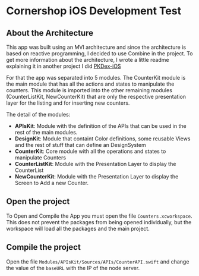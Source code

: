 # Cornershop iOS Development Test

## About the Architecture

This app was built using an MVI architecture and since the architecture is based on reactive programming, I decided to use Combine in the project.
To get more information about the architecture, I wrote a little readme explaining it in another project I did [PKDex-iOS](https://github.com/mzapatae/PKDex-iOS)

For that the app was separated into 5 modules.
The CounterKit module is the main module that has all the actions and states to manipulate the counters. This module is imported into the other remaining modules (CounterListKit, NewCounterKit) that are only the respective presentation layer for the listing and for inserting new counters.

The detail of the modules:

- **APIsKit**: Module with the definition of the APIs that can be used in the rest of the main modules.
- **DesignKit**: Module that containt Color definitions, some reusable Views and the rest of stuff that can define an DesignSystem
- **CounterKit**: Core module with all the operations and states to manipulate Counters
- **CounterListKit**: Module with the Presentation Layer to display the CounterList
- **NewCounterKit**: Module with the Presentation Layer to display the Screen to Add a new Counter.

## Open the project

To Open and Compile the App you must open the file `Counters.xcworkspace`. This does not prevent the packages from being opened individually, but the workspace will load all the packages and the main project.

## Compile the project

Open the file `Modules/APIsKit/Sources/APIs/CounterAPI.swift` and change the value of the `baseURL` with the IP of the node server.
